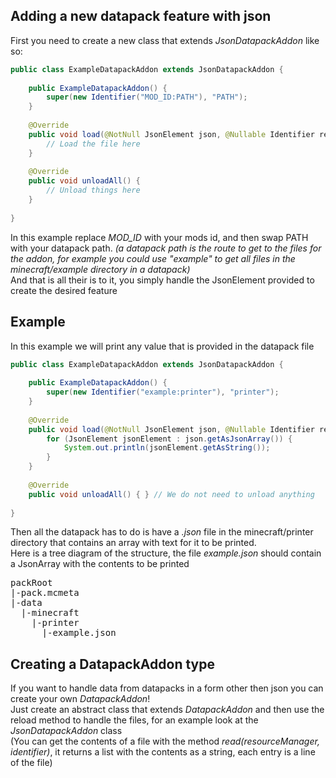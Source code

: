 ## Adding a new datapack feature with json
First you need to create a new class that extends *JsonDatapackAddon* like so:

```java
public class ExampleDatapackAddon extends JsonDatapackAddon {
	
	public ExampleDatapackAddon() {
		super(new Identifier("MOD_ID:PATH"), "PATH");
	}
	
	@Override
	public void load(@NotNull JsonElement json, @Nullable Identifier resourceIdentifier) throws Throwable {
		// Load the file here
	}
	
	@Override
	public void unloadAll() {
		// Unload things here
	}
	
}
```

In this example replace *MOD_ID* with your mods id, and then swap PATH with your datapack path. *(a datapack path is the route to get to the files for the addon, for example you could use "example" to get all files in the minecraft/example directory in a datapack)*
<br>
And that is all their is to it, you simply handle the JsonElement provided to create the desired feature

## Example
In this example we will print any value that is provided in the datapack file

```java
public class ExampleDatapackAddon extends JsonDatapackAddon {
	
	public ExampleDatapackAddon() {
		super(new Identifier("example:printer"), "printer");
	}
	
	@Override
	public void load(@NotNull JsonElement json, @Nullable Identifier resourceIdentifier) throws Throwable {
		for (JsonElement jsonElement : json.getAsJsonArray()) {
			System.out.println(jsonElement.getAsString());
		}
	}
	
	@Override
	public void unloadAll() { } // We do not need to unload anything
	
}
```

Then all the datapack has to do is have a *.json* file in the minecraft/printer directory that contains an array with text for it to be printed.
<br>
Here is a tree diagram of the structure, the file *example.json* should contain a JsonArray with the contents to be printed
<pre>
packRoot
|-pack.mcmeta
|-data
  |-minecraft
    |-printer
      |-example.json
</pre>
## Creating a DatapackAddon type
If you want to handle data from datapacks in a form other then json you can create your own *DatapackAddon*!
<br>
Just create an abstract class that extends *DatapackAddon* and then use the reload method to handle the files, for an example look at the *JsonDatapackAddon* class
<br>
(You can get the contents of a file with the method *read(resourceManager, identifier)*, it returns a list with the contents as a string, each entry is a line of the file)